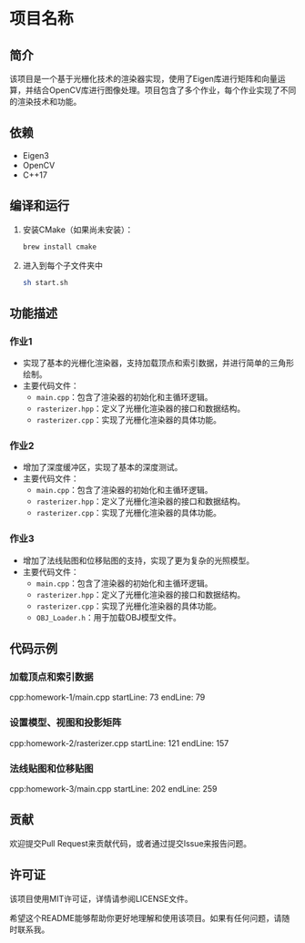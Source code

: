 # 项目名称

## 简介
该项目是一个基于光栅化技术的渲染器实现，使用了Eigen库进行矩阵和向量运算，并结合OpenCV库进行图像处理。项目包含了多个作业，每个作业实现了不同的渲染技术和功能。

## 依赖
- Eigen3
- OpenCV
- C++17

## 编译和运行

1. 安装CMake（如果尚未安装）：
   ```bash
   brew install cmake
   ```
2. 进入到每个子文件夹中
   ```bash
   sh start.sh
   ```

## 功能描述

### 作业1
- 实现了基本的光栅化渲染器，支持加载顶点和索引数据，并进行简单的三角形绘制。
- 主要代码文件：
  - `main.cpp`：包含了渲染器的初始化和主循环逻辑。
  - `rasterizer.hpp`：定义了光栅化渲染器的接口和数据结构。
  - `rasterizer.cpp`：实现了光栅化渲染器的具体功能。

### 作业2
- 增加了深度缓冲区，实现了基本的深度测试。
- 主要代码文件：
  - `main.cpp`：包含了渲染器的初始化和主循环逻辑。
  - `rasterizer.hpp`：定义了光栅化渲染器的接口和数据结构。
  - `rasterizer.cpp`：实现了光栅化渲染器的具体功能。

### 作业3
- 增加了法线贴图和位移贴图的支持，实现了更为复杂的光照模型。
- 主要代码文件：
  - `main.cpp`：包含了渲染器的初始化和主循环逻辑。
  - `rasterizer.hpp`：定义了光栅化渲染器的接口和数据结构。
  - `rasterizer.cpp`：实现了光栅化渲染器的具体功能。
  - `OBJ_Loader.h`：用于加载OBJ模型文件。

## 代码示例

### 加载顶点和索引数据

cpp:homework-1/main.cpp
startLine: 73
endLine: 79

### 设置模型、视图和投影矩阵

cpp:homework-2/rasterizer.cpp
startLine: 121
endLine: 157

### 法线贴图和位移贴图

cpp:homework-3/main.cpp
startLine: 202
endLine: 259

## 贡献
欢迎提交Pull Request来贡献代码，或者通过提交Issue来报告问题。

## 许可证
该项目使用MIT许可证，详情请参阅LICENSE文件。

希望这个README能够帮助你更好地理解和使用该项目。如果有任何问题，请随时联系我。